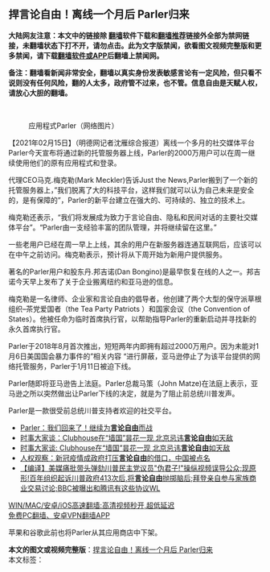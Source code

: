  <h2>捍言论自由！离线一个月后 Parler归来</h2> <p class="notice"><b>大陆网友注意：本文中的链接除 <a href="https://github.com/bannedbook/fanqiang" >翻墙</a>软件下载和<a href="https://github.com/killgcd/justmysocks/blob/master/README.md">翻墙推荐</a>链接外全部为禁网链接，未翻墙状态下打不开，请勿点击。此为文字版禁闻，欲看图文视频完整版和更多禁闻，请下载<a href="https://github.com/bannedbook/fanqiang">翻墙软件或APP</a>后翻墙上禁闻网。</p><p>备注：翻墙看新闻非常安全，翻墙以真实身份发表敏感言论有一定风险，但只看不说则没有任何风险，翻的人太多，政府管不过来，也不管。信息自由是天赋人权，请放心大胆的翻墙。</b></p>  <div class="entry"> <br /> <figure><a href="https://i2.wp.com/upload-images-bucket-v64rleca837do.s3.eu-west-1.amazonaws.com/wp-content/uploads/2021/02/15183034/6f75-khstaxr8135367.jpg?fit=400%2C267&#038;ssl=1" data-caption="应用程式Parler（网络图片）"></a><figcaption class="wp-caption-text">应用程式Parler（网络图片）</figcaption></figure> <p>【2021年02月15日】（明德网记者沈雁综合报道）离线一个多月的社交媒体平台Parler今天宣布将通过新的托管服务器上线，Parler的2000万用户可以在周一继续使用他们的原有应用程式和登录。</p> <p>代理CEO马克.梅克勒(Mark Meckler)告诉Just the News,Parler搬到了一个新的托管服务器上，&#8221;我们脱离了大的科技平台，这样我们就可以认为自己未来是安全的，是有保障的&#8221;，Parler的新平台建立在强大的、可持续的、独立的技术上。</p> <p>梅克勒还表示，“我们将发展成为致力于言论自由、隐私和民间对话的主要社交媒体平台”。“Parler由一支经验丰富的团队管理，并将继续留在这里。”</p>  <p>一些老用户已经在周一早上上线，其余的用户在新服务器连通互联网后，应该可以在中午之前访问。梅克勒表示，预计将从下周开始为新用户提供服务。</p> <p>著名的Parler用户和股东丹.邦吉诺(Dan Bongino)是最早恢复在线的人之一。邦吉诺今天早上发布了关于企业搬离纽约和亚马逊的信息。</p> <p>梅克勒是一名律师、企业家和言论自由的倡导者，他创建了两个大型的保守派草根组织&#8211;茶党爱国者（the Tea Party Patriots ）和国家会议（the Convention of States）。他被任命为临时首席执行官，以帮助指导Parler的重新启动并寻找新的永久首席执行官。</p>  <p>Parler于2018年8月首次推出，短短两年内即拥有超过2000万用户。因为未能对1月6日美国国会暴力事件的&#8221;相关内容 &#8220;进行屏蔽，亚马逊停止了为该平台提供的网络托管服务，Parler于1月11日被迫下线。</p> <p>Parler随即将亚马逊告上法庭。Parler总裁马策（John Matze)在法庭上表示，亚马逊之所以突然做出让Parler下线的决定，就是为了阻止前总统川普发声。</p> <p>Parler是一款很受前总统川普支持者欢迎的社交平台。</p>  <ul class='op-related-articles' title='相关阅读'> <li><a href='https://www.bannedbook.org/bnews/headline/20210216/1487899.html' target='_blank'>Parler：我们回来了！继续为<b>言论自由</b>而战</a></li> <li><a href='https://www.bannedbook.org/bnews/comments/20210214/1487359.html' target='_blank'>时事大家谈：Clubhouse在“墙国”昙花一现 北京忌讳<b>言论自由</b>如天敌</a></li> <li><a href='https://www.bannedbook.org/bnews/headline/20210212/1485962.html' target='_blank'>时事大家谈: Clubhouse在“墙国”昙花一现 北京忌讳<b>言论自由</b>如天敌</a></li> <li><a href='https://www.bannedbook.org/bnews/renquan/20210212/1485929.html' target='_blank'>人权观察：新冠疫情成政府打压<b>言论自由</b>的借口，中国被点名</a></li> <li><a href='https://www.bannedbook.org/bnews/bannedvideo/20210211/1485875.html' target='_blank'>【编译】美媒痛批带头弹劾川普民主党议员"伪君子!"操纵视频误导公众;现原形!百年组织起诉川普政府413次后,将<b>言论自由</b>抛掷脑后;拜登亲自参与家族商业交易讨论;BBC被曝出和腾讯有这些协议WL</a></li> </ul> <p class="texttj"> <a href="https://github.com/bannedbook/fanqiang/wiki/V2ray%E6%9C%BA%E5%9C%BA" target="_blank">WIN/MAC/安卓/iOS高速翻墙:高清视频秒开,超低延迟</a><br/> <a href="https://github.com/bannedbook/fanqiang/wiki/%E7%A6%81%E9%97%BB%E7%BD%91%E5%AE%89%E5%8D%93%E7%BF%BB%E5%A2%99%E6%96%B0%E9%97%BBAPP" target="_blank">免费PC翻墙、安卓VPN翻墙APP</a></p><p>苹果和谷歌此前也将Parler从其应用商店中下架。</p><a name='sharetosocial'></a>       <div><b>本文的图文或视频完整版</b>：<a href='https://www.bannedbook.org/bnews/comments/20210216/1487951.html'>捍言论自由！离线一个月后 Parler归来</a></div>  </div><!--END ENTRY--> <div class="postfooter"> <div>本文标签：</div>  </div><!--END POSTFOOTER--> 